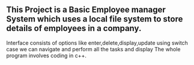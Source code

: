 ## This Project is a Basic Employee manager System which uses a local file system to store details of employees in a company.
Interface consists of options like enter,delete,display,update using switch case we can navigate and perform all the tasks and display 
The whole program involves coding in c++.
